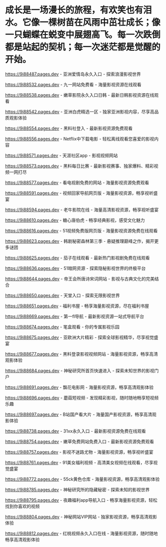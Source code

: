 # 成长是一场漫长的旅程，有欢笑也有泪水。它像一棵树苗在风雨中茁壮成长；像一只蝴蝶在蜕变中展翅高飞。每一次跌倒都是站起的契机；每一次迷茫都是觉醒的开始。

https://9i88487.pages.dev - 亚洲爱情岛永久入口 - 探索浪漫影视世界

https://9i88532.pages.dev - 九一网站免费看 - 海量影视资源在线观看

https://9i88538.pages.dev - 嫩草影院永久入口日韩 - 最新日韩影视资源在线观看

https://9i88542.pages.dev - 亚洲白虎精选一区 - 独家亚洲影视内容，尽享高品质观影体验

https://9i88554.pages.dev - 黑料社登入 - 最新影视资源免费观看

https://9i88556.pages.dev - Netflix中下载电影 - 轻松离线观看您喜爱的影视内容

https://9i88571.pages.dev - 天涯社区app - 影视视频网站

https://9i88573.pages.dev - 黑料每日比赛 - 最新影视赛事、独家爆料、精彩视频一网打尽

https://9i88577.pages.dev - 看电视剧免费的网站 - 海量影视资源免费观看

https://9i88591.pages.dev - 视频回家导航网页版 - 海量影视资源，畅享视听盛宴

https://9i88594.pages.dev - 老牛影院在线 - 海量高清影视资源，畅享视听盛宴

https://9i88610.pages.dev - 糖心唐伯虎 - 畅享经典影视，感受文化魅力

https://9i88616.pages.dev - 51视频免费版网页版 - 海量影视资源免费在线观看

https://9i88623.pages.dev - 韩剧秘密森林第三季 - 悬疑推理巅峰之作，揭开更多谜团

https://9i88625.pages.dev - 茄子在线观看 - 最新热门影视剧免费在线观看

https://9i88636.pages.dev - 51暗网资源 - 探索隐秘影视世界的终极平台

https://9i88644.pages.dev - 帝王会所唐诗宋词网站 - 影视与古典文化的完美结合

https://9i88650.pages.dev - 天堂入口 - 探索无限影视世界

https://9i88651.pages.dev - 福利书屋 - 畅享海量影视资源，尽在福利书屋

https://9i88669.pages.dev - 第一fl导航 - 最新影视资源一站式导航平台

https://9i88674.pages.dev - 笔盒观看 - 你的专属影视乐园

https://9i88675.pages.dev - 亚欧洲大片精彩 - 探索全球影视精华，尽享视觉盛宴

https://9i88677.pages.dev - 黑料登录影视视频网站 - 海量影视资源，畅享高清观影体验

https://9i88684.pages.dev - 神秘研究所首页快速进入 - 探索未知世界的影视门户

https://9i88691.pages.dev - 飘花电影网 - 海量影视资源，畅享高清观影体验

https://9i88696.pages.dev - 蘑菇短视频 - 发现精彩影视，随时随地畅享短视频乐趣

https://9i88697.pages.dev - B站国产看大片 - 海量国产影视资源，畅享高清观影体验

https://9i88738.pages.dev - 31xx永久入口 - 最新影视资源免费在线观看

https://9i88754.pages.dev - 嫩草免费网站免费入口 - 最新影视资源免费观看

https://9i88757.pages.dev - 影视不迷路尤物 - 海量影视资源，畅享视听盛宴

https://9i88761.pages.dev - 91美女福利视频 - 高清美女视频在线观看，尽享视觉盛宴

https://9i88772.pages.dev - 55ck黄色仓库 - 海量影视资源，畅享高清观影体验

https://9i88785.pages.dev - 神秘研究所的隐藏秘密 - 探索未知的影视世界

https://9i88795.pages.dev - 夜趣福利app导航入口 - 畅享海量影视资源，轻松找到你喜欢的视频

https://9i88804.pages.dev - 神秘网站VIP网站 - 独家影视资源，畅享高清观影体验

https://9i88812.pages.dev - 红桃视频永久入口在线 - 海量影视资源，随时随地畅享高清观影体验
